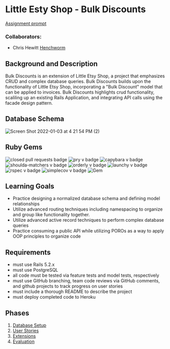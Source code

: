 # Little Esty Shop - Bulk Discounts
[Assignment prompt](https://backend.turing.edu/module2/projects/bulk_discounts)
### Collaborators:
* Chris Hewitt [Henchworm](https://github.com/Henchworm)


## Background and Description

Bulk Discounts is an extension of Little Etsy Shop, a project that emphasizes CRUD and complex database queries. 
Bulk Discounts builds upon the functionality of Little Etsy Shop, incorporating a "Bulk Discount" model that can be applied to invoices. 
Bulk Discounts highlights crud functionality, scaliling up an existing Rails Application, and integrating API calls using the facade design pattern. 

## Database Schema

![Screen Shot 2022-01-03 at 4 21 54 PM (2)](https://user-images.githubusercontent.com/39470230/149063403-e5691f8b-2588-45b8-be89-dcc5c92fa3b8.png)

## Ruby Gems

![closed pull requests badge](https://img.shields.io/github/issues-pr-closed/croixk/little-esty-shop?color=blue)
![pry v badge](https://img.shields.io/gem/v/pry?color=blue&label=pry)
![capybara v badge](https://img.shields.io/gem/v/capybara?color=cyan&label=capybara)
![shoulda-matchers v badge](https://img.shields.io/gem/v/shoulda-matchers?label=shoulda-matchers)
![orderly v badge](https://img.shields.io/gem/v/orderly?label=orderly)
![launchy v badge](https://img.shields.io/gem/v/launchy?color=red&label=launchy)
![rspec v badge](https://img.shields.io/gem/v/rspec?color=orange&label=rspec)
![simplecov v badge](https://img.shields.io/gem/v/simplecov?color=green&label=simplecov)
![Gem](https://img.shields.io/gem/dv/faraday/2.1.0)


## Learning Goals
- Practice designing a normalized database schema and defining model relationships
- Utilize advanced routing techniques including namespacing to organize and group like functionality together.
- Utilize advanced active record techniques to perform complex database queries
- Practice consuming a public API while utilizing POROs as a way to apply OOP principles to organize code

## Requirements
- must use Rails 5.2.x
- must use PostgreSQL
- all code must be tested via feature tests and model tests, respectively
- must use GitHub branching, team code reviews via GitHub comments, and github projects to track progress on user stories
- must include a thorough README to describe the project
- must deploy completed code to Heroku

## Phases

1. [Database Setup](./doc/db_setup.md)
1. [User Stories](./doc/user_stories.md)
1. [Extensions](./doc/extensions.md)
1. [Evaluation](./doc/evaluation.md)
